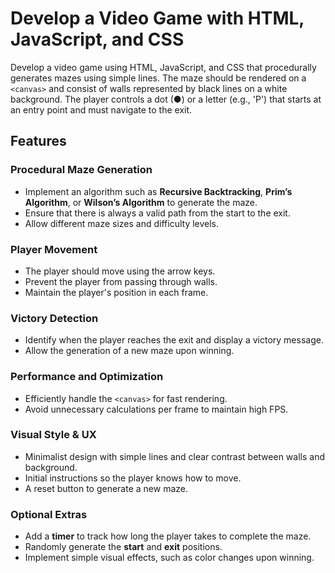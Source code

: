# Develop a Video Game with HTML, JavaScript, and CSS  

Develop a video game using HTML, JavaScript, and CSS that procedurally generates mazes using simple lines. The maze should be rendered on a `<canvas>` and consist of walls represented by black lines on a white background. The player controls a dot (●) or a letter (e.g., 'P') that starts at an entry point and must navigate to the exit.  

## Features  

### Procedural Maze Generation  
- Implement an algorithm such as **Recursive Backtracking**, **Prim’s Algorithm**, or **Wilson’s Algorithm** to generate the maze.  
- Ensure that there is always a valid path from the start to the exit.  
- Allow different maze sizes and difficulty levels.  

### Player Movement  
- The player should move using the arrow keys.  
- Prevent the player from passing through walls.  
- Maintain the player's position in each frame.  

### Victory Detection  
- Identify when the player reaches the exit and display a victory message.  
- Allow the generation of a new maze upon winning.  

### Performance and Optimization  
- Efficiently handle the `<canvas>` for fast rendering.  
- Avoid unnecessary calculations per frame to maintain high FPS.  

### Visual Style & UX  
- Minimalist design with simple lines and clear contrast between walls and background.  
- Initial instructions so the player knows how to move.  
- A reset button to generate a new maze.  

### Optional Extras  
- Add a **timer** to track how long the player takes to complete the maze.  
- Randomly generate the **start** and **exit** positions.  
- Implement simple visual effects, such as color changes upon winning.  
